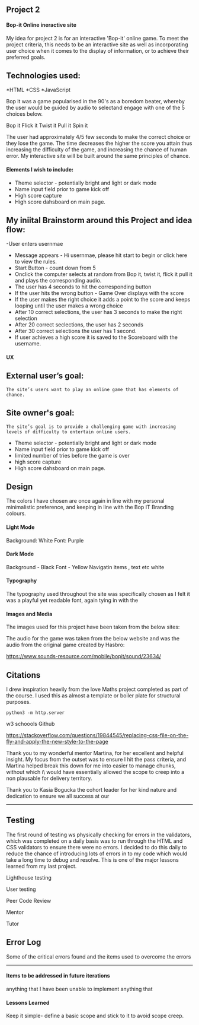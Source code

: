 ## Project 2


####  Bop-it Online ineractive site
My idea for project 2 is for an interactive 'Bop-it' online game. To meet the project criteria, this needs to be an interactive site as well as incorporating user choice when it comes to the display of information, or to achieve their preferred goals.

## Technologies used:
*HTML
*CSS
*JavaScript

Bop it was a game popularised in the 90's as a boredom beater, whereby the user would be guided by audio to selectand engage with one of the 5 choices below.

  Bop it
  Flick it
  Twist it 
  Pull it
  Spin it 

The user had approximately 4/5 few seconds to make the correct choice or they lose the game. The time decreases the higher the score you attain thus increasing the difficulty of the game, and increasing the chance of human error. My interactive site will be built around the same principles of chance.

#### Elements I wish to include:

* Theme selector - potentially bright and light or dark mode
* Name input field prior to game kick off
* High score capture 
* High score dahsboard on main page.


## My iniital Brainstorm around this Project and idea flow:
-User enters usernmae
* Message appears - Hi usernmae, please hit start to begin or click here to view the rules. 
* Start Button - count down from 5
 * Onclick the computer selects at random from Bop it, twist it, flick it pull it and plays the corresponding audio.
* The user has 4 seconds to hit the corresponding button
* If the user hits the wrong button - Game Over displays with the score
* If the user makes the right choice it adds a point to the score and keeps looping until the user makes a wrong choice
* After 10 correct selections, the user has 3 seconds to make the right selection
* After 20 correct seclections, the user has 2 seconds
* After 30 correct selections the user has 1 second.
* If user achieves a high score it is saved to the Scoreboard with the username. 

#### UX
##  External user’s goal:

    The site’s users want to play an online game that has elements of chance.

##  Site owner's goal:

    The site’s goal is to provide a challenging game with increasing levels of difficulty to entertain online users.

    
    
* Theme selector - potentially bright and light or dark mode
* Name input field prior to game kick off
* limited number of tries before the game is over
* high score capture 
* High score dahsboard on main page.


## Design
The colors I have chosen are once again in line with my personal minimalistic preference, and keeping in line with the Bop IT Branding colours.

#### Light Mode
Background: White
Font: Purple

#### Dark Mode
Background - Black 
Font - Yellow
Navigatin items , text etc white


#### Typography
The typography used throughout the site was specifically chosen as I felt it was a playful yet readable font, again tying in with the 


#### Images and Media
The images used for this project have been taken from the below sites:


The audio for the game was taken from the below website and was the audio from the original game created by Hasbro:

https://www.sounds-resource.com/mobile/bopit/sound/23634/


## Citations
I drew inspiration heavily from the love Maths project completed as part of the course. I used this as almost a template or boiler plate for structural purposes.

`python3 -m http.server`


w3 schoools
Github

https://stackoverflow.com/questions/19844545/replacing-css-file-on-the-fly-and-apply-the-new-style-to-the-page

Thank you to my wonderful mentor Martina, for her excellent and helpful insight. My focus from the outset was to ensure I hit the pass criteria, and Martina helped break this down for me into easier to manage chunks, without which i\ would have essentially allowed the scope to creep into a non plausable for delivery territory.

Thank you to Kasia Bogucka the cohort leader for her kind nature and dedication to ensure we all success at our 

------

## Testing

The first round of testing ws physically checking for errors in the validators, which was completed on a daily basis was to run through the HTML and CSS validators to ensure there were no errors. I decided to do this daily to reduce the chance of introducing lots of errors in to my code which would take a long time to debug and resolve. This is one of the major lessons learned from my last project.

Lighthouse testing 

User testing

Peer Code Review 

Mentor 

Tutor



## Error Log 
Some of the critical errors found and the items used to overcome the errors


------

#### Items to be addressed in future iterations
anything that I have been unable to implement
anything that 

#### Lessons Learned
Keep it simple- define a basic scope and stick to it to avoid scope creep.

